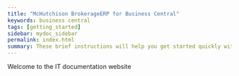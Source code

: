 ```yaml
---
title: "McHutchison BrokerageERP for Business Central"
keywords: business central
tags: [getting_started]
sidebar: mydoc_sidebar
permalink: index.html
summary: These brief instructions will help you get started quickly with the theme. The other topics in this help provide additional information and detail about working with other aspects of this theme and Jekyll.
---
```


Welcome to the IT documentation website